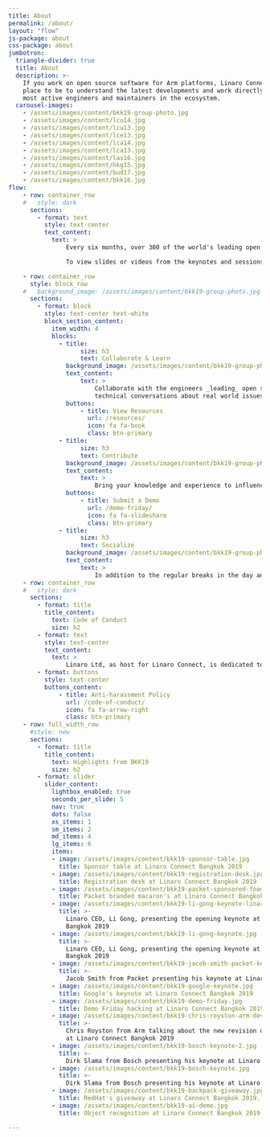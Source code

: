 ```yaml
---
title: About
permalink: /about/
layout: "flow"
js-package: about
css-package: about
jumbotron:
  triangle-divider: true
  title: About
  description: >-
    If you work on open source software for Arm platforms, Linaro Connect is the
    place to be to understand the latest developments and work directly with the
    most active engineers and maintainers in the ecosystem.
  carousel-images:
    - /assets/images/content/bkk19-group-photo.jpg
    - /assets/images/content/lcu14.jpg
    - /assets/images/content/lcu13.jpg
    - /assets/images/content/lce13.jpg
    - /assets/images/content/lca14.jpg
    - /assets/images/content/lca13.jpg
    - /assets/images/content/las16.jpg
    - /assets/images/content/hkg15.jpg
    - /assets/images/content/bud17.jpg
    - /assets/images/content/bkk16.jpg
flow:
    - row: container_row
    #   style: dark
      sections:
        - format: text
          style: text-center
          text_content:
            text: >
                Every six months, over 300 of the world's leading open source engineers working on Arm get together for a full week of engineering sessions and hacking at Linaro Connect. Linaro Connect Bangkok has now ended. The next Connect will be held in San Diego California September 23-27, 2019. Registration will be announced in May 2019.

                To view slides or videos from the keynotes and sessions from previous Connects, please go to our [Resources page](https://connect.linaro.org/resources/).

    - row: container_row
      style: block_row
    #   background_image: /assets/images/content/bkk19-group-photo.jpg
      sections:
        - format: block
          style: text-center text-white
          block_section_content:
            item_width: 4
            blocks:
              - title:
                    size: h3
                    text: Collaborate & Learn
                background_image: /assets/images/content/bkk19-group-photo.jpg
                text_content:
                    text: >
                        Collaborate with the engineers _leading_ open source software development in the _Arm ecosystem_, have in-depth
                        technical conversations about real world issues and solutions, and attend how-to training sessions about the latest Arm software developments.
                buttons:
                    - title: View Resources
                      url: /resources/
                      icon: fa fa-book
                      class: btn-primary
              - title:
                    size: h3
                    text: Contribute
                background_image: /assets/images/content/bkk19-group-photo.jpg
                text_content:
                    text: >
                        Bring your knowledge and experience to influence and contribute to Linaro's development work. Linaro Connect is a unique opportunity to put your ideas forward face to face with other contributors and maintainers. If you have something relevant you'd like to show off, consider participating in Demo Friday.
                buttons:
                    - title: Submit a Demo
                      url: /demo-friday/
                      icon: fa fa-slideshare
                      class: btn-primary
              - title:
                    size: h3
                    text: Socialize
                background_image: /assets/images/content/bkk19-group-photo.jpg
                text_content:
                    text: >
                        In addition to the regular breaks in the day and informal hacking sessions, there are a range of evening events at which you can network with your peers and get to know the other attendees.
    - row: container_row
    #   style: dark
      sections:
        - format: title
          title_content:
            text: Code of Conduct
            size: h2
        - format: text
          style: text-center
          text_content:
            text: >
                Linaro Ltd, as host for Linaro Connect, is dedicated to a harassment-free conference experience for everyone.
        - format: buttons
          style: text-center
          buttons_content:
              - title: Anti-harassment Policy
                url: /code-of-conduct/
                icon: fa fa-arrow-right
                class: btn-primary
    - row: full_width_row
      #style: new
      sections:
        - format: title
          title_content:
            text: Highlights from BKK19
            size: h2
        - format: slider
          slider_content:
            lightbox_enabled: true
            seconds_per_slide: 5
            nav: true
            dots: false
            xs_items: 1
            sm_items: 2
            md_items: 4
            lg_items: 6
            items:
            - image: /assets/images/content/bkk19-sponsor-table.jpg
              title: Sponsor table at Linaro Connect Bangkok 2019
            - image: /assets/images/content/bkk19-registration-desk.jpg
              title: Registration desk at Linaro Connect Bangkok 2019
            - image: /assets/images/content/bkk19-packet-sponsored-food.jpg
              title: Packet branded macaron's at Linaro Connect Bangkok 2019
            - image: /assets/images/content/bkk19-li-gong-keynote-linaro-matters.jpg
              title: >-
                Linaro CEO, Li Gong, presenting the opening keynote at Linaro Connect
                Bangkok 2019
            - image: /assets/images/content/bkk19-li-gong-keynote.jpg
              title: >-
                Linaro CEO, Li Gong, presenting the opening keynote at Linaro Connect
                Bangkok 2019
            - image: /assets/images/content/bkk19-jacob-smith-packet-keynote.jpg
              title: >-
                Jacob Smith from Packet presenting his keynote at Linaro Connect Bangkok 2019
            - image: /assets/images/content/bkk19-google-keynote.jpg
              title: Google's keynote at Linaro Connect Bangkok 2019
            - image: /assets/images/content/bkk19-demo-friday.jpg
              title: Demo Friday hacking at Linaro Connect Bangkok 2019
            - image: /assets/images/content/bkk19-chris-royston-arm-developer-talk.jpg
              title: >-
                Chris Royston from Arm talking about the new revision of developer.arm.com
                at Linaro Connect Bangkok 2019
            - image: /assets/images/content/bkk19-bosch-keynote-2.jpg
              title: >-
                Dirk Slama from Bosch presenting his keynote at Linaro Connect Bangkok 2019
            - image: /assets/images/content/bkk19-bosch-keynote.jpg
              title: >-
                Dirk Slama from Bosch presenting his keynote at Linaro Connect Bangkok 2019
            - image: /assets/images/content/bkk19-backpack-giveaway.jpg
              title: RedHat's giveaway at Linaro Connect Bangkok 2019.
            - image: /assets/images/content/bkk19-ai-demo.jpg
              title: Object recognition at Linaro Connect Bangkok 2019

---
```


